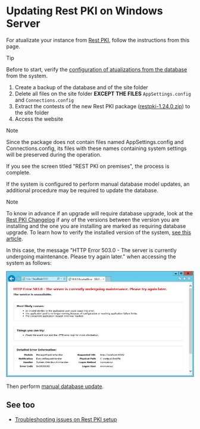 ﻿# Updating Rest PKI on Windows Server

For atualizate your instance from [Rest PKI](../../index.md), follow the instructions from this page.

> [!TIP]
> Before to start, verify the [configuration of atualizations from the database](../database-update.md) from the system.

1. Create a backup of the database and of the site folder
1. Delete all files on the site folder **EXCEPT THE FILES** `AppSettings.config` and `Connections.config`
1. Extract the contests of the new Rest PKI package ([restpki-1.24.0.zip](https://cdn.lacunasoftware.com/restpki/restpki-1.24.0.zip)) to the site folder
1. Access the website

> [!NOTE]
> Since the package does not contain files named AppSettings.config and Connections.config, its files with these names containing system settings will be preserved during the operation.

If you see the screen titled "REST PKI on premises", the process is complete.

<a name="db-update" />
If the system is configured to perform manual database model updates, an 
additional procedure may be required to update the database.

> [!NOTE]
> To know in advance if an upgrade will require database upgrade, look at the [Rest PKI Changelog](../../changelog.md) if any 
of the versions between the version you are installing and the one you are installing are marked as requiring database upgrade. 
To learn how to verify the installed version of the system, [see this article](../check-version.md).

In this case, the message "HTTP Error 503.0 - The server is currently undergoing maintenance. Please try again later." when accessing the system as follows:

![HTTP Error 503.0 - The server is currently undergoing maintenance](../../../../../images/rest-pki/maintenance.png)

Then perform [manual database update](../database-update.md#manual-update).

## See too

* [Troubleshooting issues on Rest PKI setup](troubleshoot/index.md)
